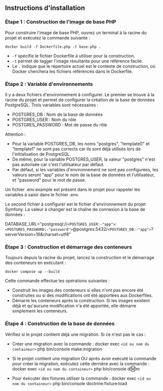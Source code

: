 ## Instructions d'installation

### Étape 1 : Construction de l'image de base PHP

Pour construire l'image de base PHP, ouvrez un terminal à la racine du projet et exécutez la commande suivante :

    docker build -f Dockerfile.php -t base-php .

- `-f` spécifie le fichier Dockerfile à utiliser pour la construction.
- `-t` permet de tagger l'image résultante pour une référence facile.
- Le `.` indique que le répertoire actuel est le contexte de construction, où Docker cherchera les fichiers référencés dans le Dockerfile.

### Étape 2 : Variable d'environnements

Il y a deux fichiers d'environnement à configurer. Le premier se trouve à la racine du projet et permet de configurer la création de la base de données PostgreSQL. Trois variables sont nécessaires :
- POSTGRES_DB : Nom de la base de données
- POSTGRES_USER : Nom du rôle
- POSTGRES_PASSWORD : Mot de passe du rôle

Attention : 
- Pour la variable POSTGRES_DB, les noms "postgres", "template0" et "template1" ne sont pas corrects car ils sont déjà utilisés lors de l'initialisation de PostgreSQL. 
- De même, pour la variable POSTGRES_USER, la valeur "postgres" n'est pas autorisée car c'est l'utilisateur par défaut.
- Par défaut, si les variables d'environnement ne sont pas configurées, les valeurs seront "app" pour le nom de la base de données et l'utilisateur, et "password" pour le mot de passe.

Un fichier .env.example est présent dans le projet pour rappeler les variables à saisir dans le fichier .env.

Le second fichier à configurer est le fichier d'environnement du projet Symfony. La valeur à changer est la chaîne de connexion à la base de données :

DATABASE_URL="postgresql://`<POSTGRES_USER:-"app">`:`<POSTGRES_PASSWORD:-"password">`@postgres:5432/`<POSTGRES_DB:-"app">`?serverVersion=16&charset=utf8"

### Étape 3 : Construction et démarrage des conteneurs

Toujours depuis la racine du projet, lancez la construction et le démarrage des conteneurs en exécutant :

    docker compose up --build

Cette commande effectue les opérations suivantes :
- Construit les images des conteneurs si elles n'ont pas encore été construites ou si des modifications ont été apportées aux Dockerfiles.
- Démarre les conteneurs après la construction. Si les images existent déjà et qu'aucune modification n'a été apportée, elle démarre simplement les conteneurs.

### Étape 4 : Construction de la base de données

Vérifiez si le projet contient déjà une migration. Si ce n'est pas le cas :

- Créer une migration avec la commande : 
    docker exec `<id ou nom du containeur>` php bin/console make:migration

- Si le projet contient une migration OU après avoir exécuté la commande pour créer la migration, exécutez cette dernière avec la commande : 
    docker exec `<id ou nom du containeur>` php bin/console d:m:m

- Pour éxécuter des fixtures utiliser la commande : 
    docker exec `<id ou nom du containeur>` php bin/console doctrine:fixture:load